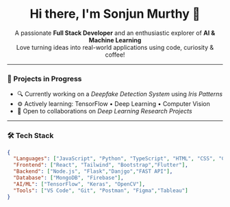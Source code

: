 <h1 align="center">Hi there, I'm Sonjun Murthy 👋</h1>

<p align="center">
  A passionate <b>Full Stack Developer</b> and an enthusiastic explorer of <b>AI & Machine Learning</b><br>
  Love turning ideas into real-world applications using code, curiosity & coffee!
</p>

---

### 🚀 Projects in Progress
- 🔍 Currently working on a *Deepfake Detection System* using *Iris Patterns*
- ⚙ Actively learning: TensorFlow • Deep Learning • Computer Vision
- 🤝 Open to collaborations on *Deep Learning Research Projects*

---

### 🛠 Tech Stack
```json
{
  "Languages": ["JavaScript", "Python", "TypeScript", "HTML", "CSS", "C", "C++"],
  "Frontend": ["React", "Tailwind", "Bootstrap","Flutter"],
  "Backend": ["Node.js", "Flask","Danjgo","FAST API"],
  "Database": ["MongoDB", "Firebase"],
  "AI/ML": ["TensorFlow", "Keras", "OpenCV"],
  "Tools": ["VS Code", "Git", "Postman", "Figma","Tableau"]
}
